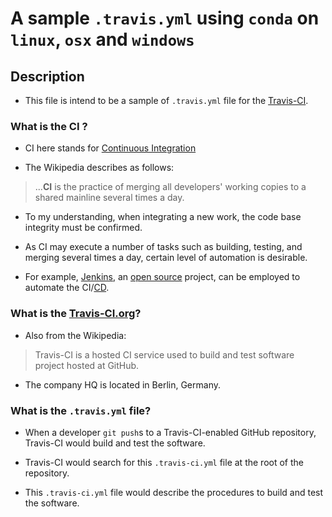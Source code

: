 # A sample `.travis.yml` using `conda` on `linux`, `osx` and `windows`

## Description

* This file is intend to be a sample of `.travis.yml` file for the [Travis-CI](https://www.travis-ci.org).

### What is the CI ?

* CI here stands for [Continuous Integration](https://en.wikipedia.org/wiki/Continuous_integration)

* The Wikipedia describes as follows:
> ...**CI** is the practice of merging all developers' working copies to a shared mainline several times a day.

* To my understanding, when integrating a new work, the code base integrity must be confirmed.

* As CI may execute a number of tasks such as building, testing, and merging several times a day, certain level of automation is desirable.

* For example, [Jenkins](https://en.wikipedia.org/wiki/Jenkins_(software)), an [open source](https://github.com/jenkinsci/jenkins) project, can be employed to automate the CI/[CD](https://en.wikipedia.org/wiki/Continuous_delivery).

### What is the [Travis-CI.org](https://travis-ci.org)?

* Also from the Wikipedia:
> Travis-CI is a hosted CI service used to build and test software project hosted at GitHub.

* The company HQ is located in Berlin, Germany.

### What is the `.travis.yml` file?

* When a developer `git push`s to a Travis-CI-enabled GitHub repository, Travis-CI would build and test the software.

* Travis-CI would search for this `.travis-ci.yml` file at the root of the repository.

* This `.travis-ci.yml` file would describe the procedures to build and test the software.
